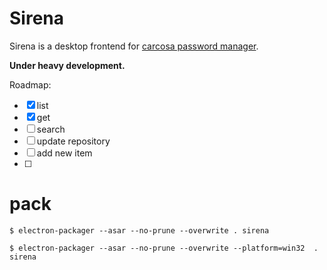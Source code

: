 # Sirena

Sirena is a desktop frontend for [carcosa password manager](https://github.com/reconquest/carcosa).

**Under heavy development.**

Roadmap:

- [x] list
- [x] get
- [ ] search
- [ ] update repository
- [ ] add new item
- [ ]

# pack

```
$ electron-packager --asar --no-prune --overwrite . sirena
```


```
$ electron-packager --asar --no-prune --overwrite --platform=win32  . sirena
```
